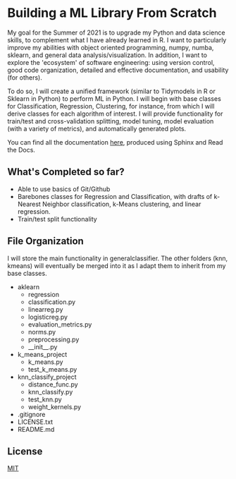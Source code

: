 # Building a ML Library From Scratch

My goal for the Summer of 2021 is to upgrade my Python and data science skills, to complement what I have already learned in R. I want to particularly improve my abilities with object oriented programming, numpy, numba, sklearn, and general data analysis/visualization. In addition, I want to explore the 'ecosystem' of software engineering: using version control, good code organization, detailed and effective documentation, and usability (for others).

To do so, I will create a unified framework (similar to Tidymodels in R or Sklearn in Python) to perform ML in Python. I will begin with base classes for Classification, Regression, Clustering, for instance, from which I will derive classes for each algorithm of interest. I will provide functionality for train/test and cross-validation splitting, model tuning, model evaluation (with a variety of metrics), and automatically generated plots.

You can find all the documentation [here](https://akprasadan.github.io/Summer2021ML/index.html), produced using Sphinx and Read the Docs.

## What's Completed so far?

- Able to use basics of Git/Github 
- Barebones classes for Regression and Classification, with drafts of k-Nearest Neighbor classification, k-Means clustering, and linear regression.
- Train/test split functionality

## File Organization

I will store the main functionality in generalclassifier. The other folders (knn, kmeans) will eventually be merged into it as I adapt them to inherit from my base classes.

 - aklearn
     - regression 
     - classification.py
     - linearreg.py
     - logisticreg.py
     - evaluation_metrics.py 
     - norms.py
     - preprocessing.py
     - \_\_init\_\_.py
 - k_means_project
    - k_means.py
    - test_k_means.py
 - knn_classify_project
    - distance_func.py
    - knn_classify.py
    - test_knn.py
    - weight_kernels.py
 - .gitignore
 - LICENSE.txt
 - README.md


## License
[MIT](https://choosealicense.com/licenses/mit/)
